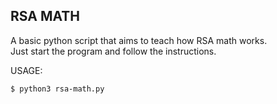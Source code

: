 ## RSA MATH

A basic python script that aims to teach how RSA math works.  
Just start the program and follow the instructions.

USAGE:

```
$ python3 rsa-math.py
```